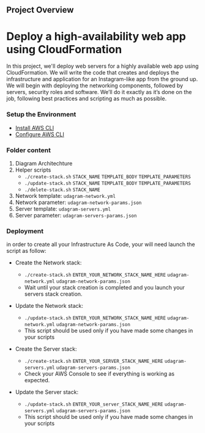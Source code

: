 ## Project Overview

# Deploy a high-availability web app using CloudFormation

In this project, we'll deploy web servers for a highly available web app using CloudFormation.
We will write the code that creates and deploys the infrastructure and application for an
Instagram-like app from the ground up. We will begin with deploying the networking components,
followed by servers, security roles and software. We’ll do it exactly as it’s done on the job,
following best practices and scripting as much as possible.

### Setup the Environment

* [Install AWS CLI](https://docs.aws.amazon.com/cli/latest/userguide/install-cliv2.html)
* [Configure AWS CLI](https://docs.aws.amazon.com/cli/latest/userguide/cli-chap-configure.html)

### Folder content

1. Diagram Architechture
2. Helper scripts
    - `./create-stack.sh` `STACK_NAME` `TEMPLATE_BODY` `TEMPLATE_PARAMETERS`
    - `./update-stack.sh` `STACK_NAME` `TEMPLATE_BODY` `TEMPLATE_PARAMETERS`
    - `./delete-stack.sh` `STACK_NAME`
3. Network template: `udagram-network.yml`
4. Network parameter: `udagram-network-params.json`
5. Server template: `udagram-servers.yml`
6. Server parameter:  `udagram-servers-params.json`

### Deployment

in order to create all your Infrastructure As Code, your will need launch the script as follow:

- Create the Network stack:
    - `./create-stack.sh` `ENTER_YOUR_NETWORK_STACK_NAME_HERE` `udagram-network.yml` `udagram-network-params.json`
    * Wait until your stack creation is completed and you launch your servers stack creation.
- Update the Network stack:
    - `./update-stack.sh` `ENTER_YOUR_NETWORK_STACK_NAME_HERE` `udagram-network.yml` `udagram-network-params.json`
    * This script should be used only if you have made some changes in your scripts

- Create the Server stack:
    - `./create-stack.sh` `ENTER_YOUR_SERVER_STACK_NAME_HERE` `udagram-servers.yml` `udagram-servers-params.json`
    * Check your AWS Console to see if everything is working as expected.
- Update the Server stack:
    - `./update-stack.sh` `ENTER_YOUR_server_STACK_NAME_HERE` `udagram-servers.yml` `udagram-servers-params.json`
    * This script should be used only if you have made some changes in your scripts